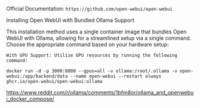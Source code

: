 Official Documentation: `https://github.com/open-webui/open-webui`

Installing Open WebUI with Bundled Ollama Support

This installation method uses a single container image that bundles Open WebUI with Ollama, allowing for a streamlined setup via a single command. Choose the appropriate command based on your hardware setup:

    With GPU Support: Utilize GPU resources by running the following command:

    docker run -d -p 3000:8080 --gpus=all -v ollama:/root/.ollama -v open-webui:/app/backend/data --name open-webui --restart always ghcr.io/open-webui/open-webui:ollama

https://www.reddit.com/r/ollama/comments/1bfm8or/ollama_and_openwebui_docker_compose/

